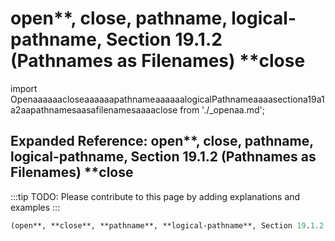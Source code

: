 # open**, **close**, **pathname**, **logical-pathname**, Section 19.1.2 (Pathnames as Filenames) **close

import OpenaaaaaacloseaaaaaapathnameaaaaaalogicalPathnameaaaasectiona19a1a2aapathnamesaasafilenamesaaaaclose from './_openaa.md';

<OpenaaaaaacloseaaaaaapathnameaaaaaalogicalPathnameaaaasectiona19a1a2aapathnamesaasafilenamesaaaaclose />

## Expanded Reference: open**, **close**, **pathname**, **logical-pathname**, Section 19.1.2 (Pathnames as Filenames) **close

:::tip
TODO: Please contribute to this page by adding explanations and examples
:::

```lisp
(open**, **close**, **pathname**, **logical-pathname**, Section 19.1.2 (Pathnames as Filenames) **close )
```
